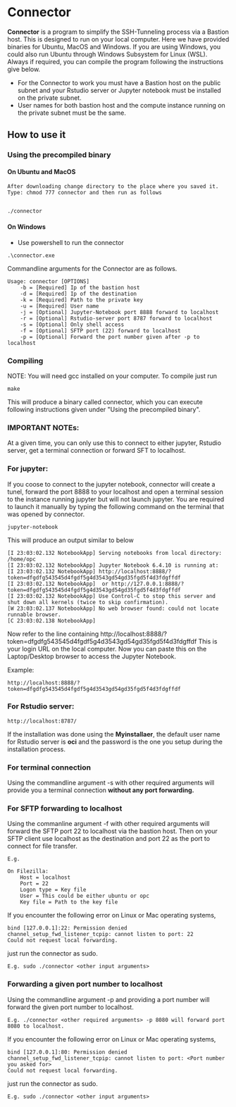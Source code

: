 # Connector

__Connector__ is a program to simplify the SSH-Tunneling process via a Bastion host. This is designed to run on your local computer. Here we have provided binaries for Ubuntu, MacOS and Windows. If you are using Windows, you could also run Ubuntu through Windows Subsystem for Linux (WSL). Always if required, you can compile the program following the instructions give below. 

* For the Connector to work you must have a Bastion host on the public subnet and your Rstudio server or Jupyter notebook must be installed on the private subnet. 
* User names for both bastion host and the compute instance running on the private subnet must be the same.


## How to use it

### Using the precompiled binary


#### On Ubuntu and MacOS

```{bash}
After downloading change directory to the place where you saved it.
Type: chmod 777 connector and then run as follows


./connector

```

#### On Windows

* Use powershell to run the connector

```{bash}
.\connector.exe
```


Commandline arguments for the Connector are as follows. 

```{bash}
Usage: connector [OPTIONS] 
    -b = [Required] Ip of the bastion host
    -d = [Required] Ip of the destination
    -k = [Required] Path to the private key
    -u = [Required] User name
    -j = [Optional] Jupyter-Notebook port 8888 forward to localhost
    -r = [Optional] Rstudio-server port 8787 forward to localhost
    -s = [Optional] Only shell access
    -f = [Optional] SFTP port (22) forward to localhost
    -p = [Optional] Forward the port number given after -p to localhost
```


### Compiling

NOTE: You will need gcc installed on your computer. To compile just run

```{bash}
make
```

This will produce a binary called connector, which you can execute following instructions given under "Using the precompiled binary". 


### IMPORTANT NOTEs: 

At a given time, you can only use this to connect to either jupyter, Rstudio server, get a terminal connection or forward SFT to localhost. 

### For jupyter:

If you coose to connect to the jupyter notebook, connector will create a tunel, forward the port 8888 to your localhost and open a terminal session to the instance running jupyter but will not launch jupyter. You are required to launch it manually by typing the following command on the terminal that was opened by connector. 


```{bash}
jupyter-notebook
```

This will produce an output similar to below

```{bash}
[I 23:03:02.132 NotebookApp] Serving notebooks from local directory: /home/opc
[I 23:03:02.132 NotebookApp] Jupyter Notebook 6.4.10 is running at:
[I 23:03:02.132 NotebookApp] http://localhost:8888/?token=dfgdfg543545d4fgdf5g4d3543gd54gd35fgd5f4d3fdgffdf
[I 23:03:02.132 NotebookApp]  or http://127.0.0.1:8888/?token=dfgdfg543545d4fgdf5g4d3543gd54gd35fgd5f4d3fdgffdf
[I 23:03:02.132 NotebookApp] Use Control-C to stop this server and shut down all kernels (twice to skip confirmation).
[W 23:03:02.137 NotebookApp] No web browser found: could not locate runnable browser.
[C 23:03:02.138 NotebookApp] 
```

Now refer to the line containing 
    http://localhost:8888/?token=dfgdfg543545d4fgdf5g4d3543gd54gd35fgd5f4d3fdgffdf
This is your login URL on the local computer. Now you can paste this on the Laptop/Desktop browser to access the Jupyter Notebook.

Example:

    http://localhost:8888/?token=dfgdfg543545d4fgdf5g4d3543gd54gd35fgd5f4d3fdgffdf


### For Rstudio server:

    http://localhost:8787/

If the installation was done using the __Myinstallaer__, the default user name for Rstudio server is __oci__ and the password is the one you setup during the installation process.

### For terminal connection

Using the commandline argument -s with other required arguments will provide you a terminal connection __without any port forwarding.__ 


### For SFTP forwarding to localhost

Using the commanline argument -f with other required arguments will forward the SFTP port 22 to localhost via the bastion host. Then on your SFTP client use localhost as the destination and port 22 as the port to connect for file transfer. 


```{}
E.g. 

On Filezilla: 
    Host = localhost
    Port = 22
    Logon type = Key file
    User = This could be either ubuntu or opc
    Key file = Path to the key file
```

If you encounter the following error on Linux or Mac operating systems, 

```{bash}
bind [127.0.0.1]:22: Permission denied
channel_setup_fwd_listener_tcpip: cannot listen to port: 22
Could not request local forwarding.
```

just run the connector as sudo. 

    E.g. sudo ./connector <other input arguments>


### Forwarding a given port number to localhost

Using the commandline argument -p and providing a port number will forward the given port number to localhost. 

    E.g. ./connector <other required arguments> -p 8080 will forward port 8080 to localhost.


If you encounter the following error on Linux or Mac operating systems, 

```{bash}
bind [127.0.0.1]:80: Permission denied
channel_setup_fwd_listener_tcpip: cannot listen to port: <Port number you asked for>
Could not request local forwarding.
```

just run the connector as sudo. 

    E.g. sudo ./connector <other input arguments>